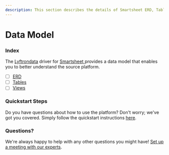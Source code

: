 ```yaml
---
description: This section describes the details of Smartsheet ERD, Tables, and Views.
---
```


# Data Model

### Index

The  [Lyftrondata](https://www.lyftrondata.com/) driver for [Smartsheet](https://www.lyftrondata.com/integration/smartsheet/)[ ](https://www.lyftrondata.com/integration/smartsheet/)provides a data model that enables you to better understand the source platform.

* [ ] [ERD](../../../business-analytics/smartsheet/data-model/erd.md)
* [ ] [Tables](../../../business-analytics/smartsheet/data-model/tables.md)
* [ ] [Views](../../../business-analytics/smartsheet/data-model/views.md)

### Quickstart Steps

Do you have questions about how to use the platform? Don't worry; we've got you covered. Simply follow the quickstart instructions [here](../../../../quickstart-steps.md).

### Questions? <a href="#questions" id="questions"></a>

We're always happy to help with any other questions you might have! [Set up a meeting with our experts](https://www.lyftrondata.com/book-a-meeting/).

